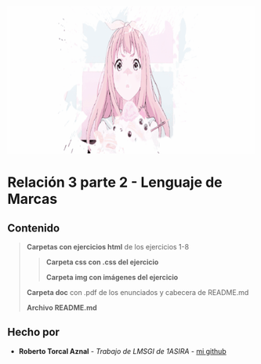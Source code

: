 <p align="center">
  <img src="doc/title.gif" alt="Imagen encabezado" height="300">
</p>

# Relación 3 parte 2 - Lenguaje de Marcas
## Contenido

>  **Carpetas con ejercicios html** de los ejercicios 1-8
>  
>  >  **Carpeta css con .css del ejercicio**
>  >  
>  >  **Carpeta img con imágenes del ejercicio**
>  >  
>  **Carpeta doc** con .pdf de los enunciados y cabecera de README.md
>    
>  **Archivo README.md**

## Hecho por

* **Roberto Torcal Aznal** - *Trabajo de LMSGI de 1ASIRA* - [mi github](https://github.com/torcalaznalroberto)

